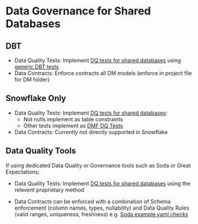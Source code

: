 # Data Governance for Shared Databases

## DBT
- Data Quality Tests: Implement [DQ tests for shared databases](data-quality-tests-shared-databases.md) using [generic DBT tests](data-quality-tests-DBT.md)
- Data Contracts: Enforce contracts all DM models (enforce in project file for DM folder)

## Snowflake Only
- Data Quality Tests: Implement [DQ tests for shared databases](data-quality-tests-shared-databases.md):
    - Not nulls implement as table constraints
    - Other tests implement as [DMF DQ Tests](data-quality-tests-snowflake-only.md) 
- Data Contracts: Currently not directly supported in Snowflake

## Data Quality Tools 
If using dedicated  Data Quality or Governance tools such as Soda or Great Expectations;

- Data Quality Tests: Implement  [DQ tests for shared databases](data-quality-tests-shared-databases.md) using the relevent proprietary method

- Data Contracts can be enforced with a combination of Schema enforcement (column names, types, nullability) and Data Quality Rules (valid ranges, uniqueness, freshness) e.g. [Soda example yaml checks](soda-example-yaml.md)

